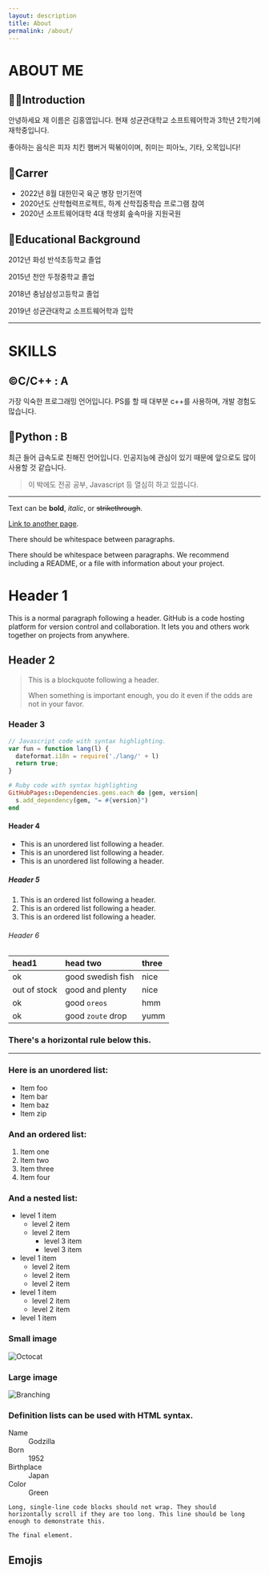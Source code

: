 ```yaml
---
layout: description
title: About
permalink: /about/
---
```


# ABOUT ME
## 🤷‍♂️Introduction
안녕하세요 제 이름은 김홍엽입니다. 현재 성균관대학교 소프트웨어학과 3학년 2학기에 재학중입니다.

좋아하는 음식은 피자 치킨 햄버거 떡볶이이며, 취미는 피아노, 기타, 오목입니다!

## 🏅Carrer
*   2022년 8월 대한민국 육군 병장 만기전역
*   2020년도 산학협력프로젝트, 하계 산학집중학습 프로그램 참여
*   2020년 소프트웨어대학 4대 학생회 솦속마을 지원국원

## 📗Educational Background
2012년 화성 반석초등학교 졸업

2015년 천안 두정중학교 졸업

2018년 충남삼성고등학교 졸업

2019년 성균관대학교 소프트웨어학과 입학

* * *

# SKILLS
## ©️C/C++ : A
가장 익숙한 프로그래밍 언어입니다. PS를 할 때 대부분 c++를 사용하며, 개발 경험도 많습니다.

## 🦎Python : B
최근 들어 급속도로 친해진 언어입니다. 인공지능에 관심이 있기 때문에 앞으로도 많이 사용할 것 같습니다.

> 이 박에도 전공 공부, Javascript 등 열심히 하고 있씁니다.
* * *



Text can be **bold**, _italic_, or ~~strikethrough~~.

[Link to another page](./another-page.html).

There should be whitespace between paragraphs.

There should be whitespace between paragraphs. We recommend including a README, or a file with information about your project.

# Header 1

This is a normal paragraph following a header. GitHub is a code hosting platform for version control and collaboration. It lets you and others work together on projects from anywhere.

## Header 2

> This is a blockquote following a header.
>
> When something is important enough, you do it even if the odds are not in your favor.

### Header 3

```js
// Javascript code with syntax highlighting.
var fun = function lang(l) {
  dateformat.i18n = require('./lang/' + l)
  return true;
}
```

```ruby
# Ruby code with syntax highlighting
GitHubPages::Dependencies.gems.each do |gem, version|
  s.add_dependency(gem, "= #{version}")
end
```

#### Header 4

*   This is an unordered list following a header.
*   This is an unordered list following a header.
*   This is an unordered list following a header.

##### Header 5

1.  This is an ordered list following a header.
2.  This is an ordered list following a header.
3.  This is an ordered list following a header.

###### Header 6

| head1        | head two          | three |
|:-------------|:------------------|:------|
| ok           | good swedish fish | nice  |
| out of stock | good and plenty   | nice  |
| ok           | good `oreos`      | hmm   |
| ok           | good `zoute` drop | yumm  |

### There's a horizontal rule below this.

* * *

### Here is an unordered list:

*   Item foo
*   Item bar
*   Item baz
*   Item zip

### And an ordered list:

1.  Item one
1.  Item two
1.  Item three
1.  Item four

### And a nested list:

- level 1 item
  - level 2 item
  - level 2 item
    - level 3 item
    - level 3 item
- level 1 item
  - level 2 item
  - level 2 item
  - level 2 item
- level 1 item
  - level 2 item
  - level 2 item
- level 1 item

### Small image

![Octocat](https://github.githubassets.com/images/icons/emoji/octocat.png)

### Large image

![Branching](https://guides.github.com/activities/hello-world/branching.png)


### Definition lists can be used with HTML syntax.

<dl>
<dt>Name</dt>
<dd>Godzilla</dd>
<dt>Born</dt>
<dd>1952</dd>
<dt>Birthplace</dt>
<dd>Japan</dd>
<dt>Color</dt>
<dd>Green</dd>
</dl>

```
Long, single-line code blocks should not wrap. They should horizontally scroll if they are too long. This line should be long enough to demonstrate this.
```

```
The final element.
```

## Emojis
